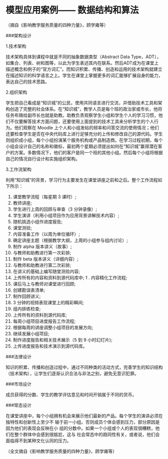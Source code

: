 ﻿
#  模型应用案例—— 数据结构和算法

（摘自《影响教学服务质量的四种力量》，顾学雍等）

###架构设计

1.技术架构

技术架构具体到课程中就是不同的抽象数据类型（Abstract Data Type，ADT），如集合、列表、树和图等，以此为学生表述其内在联系。然后ADT成为在课堂上描述概念和例子的“官方词汇”。而知识积累、传播、创造和运用的技术架构就建立在描述知识的科学语言之上。学生在课堂上掌握更多的词汇能够扩展自身的能力，表达自己的技术思路。

2.组织架构

学生把自己看成是“知识城”的公民，使用共同语言进行交流，并借助技术工具和架构创造了完整的社会体系。在“知识城”，教学人员是每个班的政治家或市长，他将任务布臵给副市长也就是助教。助教负责观察学生小组和学生个人的学习习惯，他们不仅要解答技术方面问题，还要使用上面提到的技术工具来分析学生的个人行为。他们观察在 Moodle 上个人和小组发帖的频率和问答交流的使用情况；他们还要检查学生是否在中央代码库上进行足够充分的上传和修改自己的源代码。学生则组织成小组，每个小组扮演某个服务机构或产品制造商。在学习过程初期，每个小组会设计自己的名称和徽标，最初两个星期必须提出如何在“知识城”赢得潜在客户的方案。多数情况下，他们的客户是同一个班的其他小组。然后每个小组将根据自己的情况自行设计和实施组织架构。

3.工作流架构

利用“知识城”的背景，学习行为主要发生在课堂讲座之前和之后。整个工作流程如下所示：
1. 课堂教学流程（每星期 3 课时）;
1. 教师讲座;
1. 学生进行上周的回顾与审查（3 分钟录像）;
1. 学生演讲（利用小组项目作为应用背景讲解技术内容）;
1. 随机挑选小组作进度报告;
1. 课堂测验;
1. 内容准备工作（以周为单位循环）;
1. 确定讲座主题（根据教学大纲，上周的小组参与组内讨论）;
1. 制作 alpha 版本讲义（故事）;
1. 与教师和助教进行第一次彩排;
1. 制作 beta 版本讲义（详细内容）;
1. 与教师和助教进行第二次彩排;
1. 在讲义的基础上编写随堂测验内容;
1. 上传所有的内容和资料到源代码库中;
1 . 内容精化工作流程;
1. 课后马上与教师对课堂进行回顾;
1. 创建勘误表清单;
1. 制作回顾讲义;
1. 3 分钟的视频表现课堂上的精彩瞬间;
1. 组内排练检查;
1. 上传所有的资料到源代码库;
1. 每周小组项目进度报告工作流程;
1. 根据每周的讲座调整小组项目的发展方向;
1. 继续发展小组项目;
1. 制作进度报告和相关技术展示（5 到 9 小时幻灯片);
1. 上传进度报告和技术演示到源代码库。


###法律设计

知识的积累、传播和创造过程中，通过不同种类的活动方式，完善学生的知识结构（技术架构），让学生们逐渐认识合法与非法之别，避免无意识犯罪。

###市场设计

成员获得的分数、学生的教学评估意见和时间开销属于不同的货币。

###常态设计

在课堂讲座中，每个小组拥有机会来展示他们最新的产品。每个学生的演讲必须在独特性和创新性上至少不
输于前一小组。否则成员个体会感到压力，部分原因是因为他们的表现会反映在小
组的分数中。如果一个小组或个人的表现很糟糕，他们在整个群体中会感到很尴尬，这与
社会常态中的趋同性有关，或者说，他们会面临得不到某种文化认同的压力。

（全文摘自《影响教学服务质量的四种力量》，顾学雍等）

